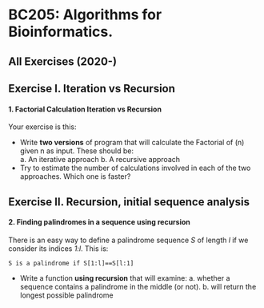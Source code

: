 # BC205: Algorithms for Bioinformatics.

## All Exercises (2020-)

## Exercise I. Iteration vs Recursion

#### 1. Factorial Calculation Iteration vs Recursion
Your exercise is this:
* Write **two versions** of program that will calculate the Factorial of (n) given n as input. These should be:  
  a. An iterative approach
  b. A recursive approach
* Try to estimate the number of calculations involved in each of the two approaches. Which one is faster?

## Exercise II. Recursion, initial sequence analysis

#### 2. Finding palindromes in a sequence using recursion
There is an easy way to define a palindrome sequence _S_ of length _l_ if we consider its indices _1:l_. This is:
```
S is a palindrome if S[1:l]==S[l:1]
```
* Write a function **using recursion** that will examine:
a. whether a sequence contains a palindrome in the middle (or not).
b. will return the longest possible palindrome 

